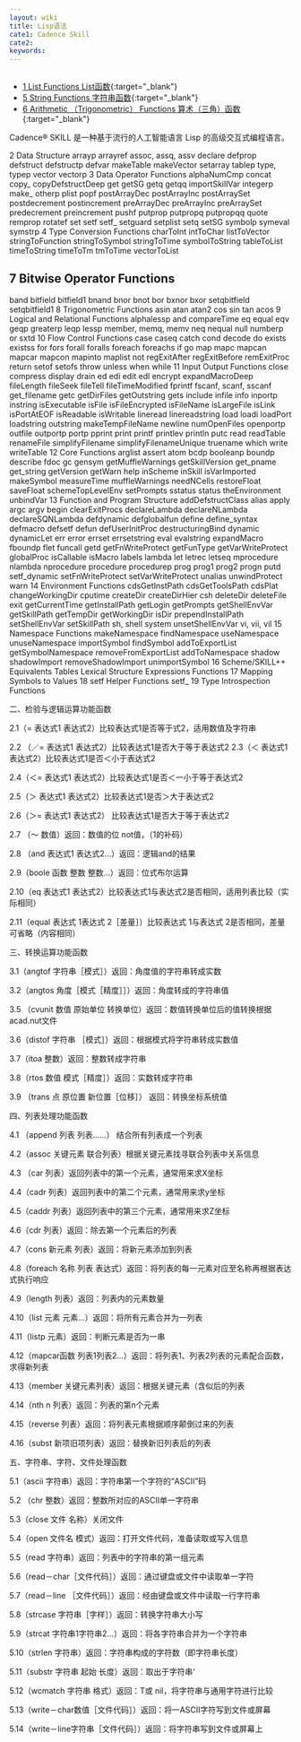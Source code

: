 ```yaml
---
layout: wiki
title: Lisp语法
cate1: Cadence Skill
cate2: 
keywords: 
---
```


##

*  [1 List Functions List函数](https://tiny-yhw.github.io//allegro-skill-lisp-list-functions){:target="_blank"}
*  [5 String Functions 字符串函数](https://tiny-yhw.github.io//allegro-skill-lisp-string-functions){:target="_blank"}
*  [6 Arithmetic （Trigonometric） Functions 算术（三角）函数](https://tiny-yhw.github.io//allegro-skill-lisp-arithmetic-functions){:target="_blank"}


Cadence® SKILL 是一种基于流行的人工智能语言 Lisp 的高级交互式编程语言。

2
Data Structure
arrayp
arrayref
assoc, assq, assv
declare
defprop
defstruct
defstructp
defvar
makeTable
makeVector
setarray
tablep
type, typep
vector
vectorp
3
Data Operator Functions
alphaNumCmp
concat
copy_<name>
copyDefstructDeep
get
getSG
getq
getqq
importSkillVar
integerp
make_<name>
otherp
plist
popf
postArrayDec
postArrayInc
postArraySet
postdecrement
postincrement
preArrayDec
preArrayInc
preArraySet
predecrement
preincrement
pushf
putprop
putpropq
putpropqq
quote
remprop
rotatef
set
setf
setf_<helper>
setguard
setplist
setq
setSG
symbolp
symeval
symstrp
4
Type Conversion Functions
charToInt
intToChar
listToVector
stringToFunction
stringToSymbol
stringToTime
symbolToString
tableToList
timeToString
timeToTm
tmToTime
vectorToList

## 7 Bitwise Operator Functions
band
bitfield
bitfield1
bnand
bnor
bnot
bor
bxnor
bxor
setqbitfield
setqbitfield1
8
Trigonometric Functions
asin
atan
atan2
cos
sin
tan
acos
9
Logical and Relational Functions
alphalessp
and
compareTime
eq
equal
eqv
geqp
greaterp
leqp
lessp
member, memq, memv
neq
nequal
null
numberp
or
sxtd
10
Flow Control Functions
case
caseq
catch
cond
decode
do
exists
existss
for
fors
forall
foralls
foreach
foreachs
if
go
map
mapc
mapcan
mapcar
mapcon
mapinto
maplist
not
regExitAfter
regExitBefore
remExitProc
return
setof
setofs
throw
unless
when
while
11
Input Output Functions
close
compress
display
drain
ed
edi
edit
edl
encrypt
expandMacroDeep
fileLength
fileSeek
fileTell
fileTimeModified
fprintf
fscanf, scanf, sscanf
get_filename
getc
getDirFiles
getOutstring
gets
include
infile
info
inportp
instring
isExecutable
isFile
isFileEncrypted
isFileName
isLargeFile
isLink
isPortAtEOF
isReadable
isWritable
lineread
linereadstring
load
loadi
loadPort
loadstring
outstring
makeTempFileName
newline
numOpenFiles
openportp
outfile
outportp
portp
pprint
print
printf
printlev
println
putc
read
readTable
renameFile
simplifyFilename
simplifyFilenameUnique
truename
which
write
writeTable
12
Core Functions
arglist
assert
atom
bcdp
booleanp
boundp
describe
fdoc
gc
gensym
getMuffleWarnings
getSkillVersion
get_pname
get_string
getVersion
getWarn
help
inScheme
inSkill
isVarImported
makeSymbol
measureTime
muffleWarnings
needNCells
restoreFloat
saveFloat
schemeTopLevelEnv
setPrompts
sstatus
status
theEnvironment
unbindVar
13
Function and Program Structure
addDefstructClass
alias
apply
argc
argv
begin
clearExitProcs
declareLambda
declareNLambda
declareSQNLambda
defdynamic
defglobalfun
define
define_syntax
defmacro
defsetf
defun
defUserInitProc
destructuringBind
dynamic
dynamicLet
err
error
errset
errsetstring
eval
evalstring
expandMacro
fboundp
flet
funcall
getd
getFnWriteProtect
getFunType
getVarWriteProtect
globalProc
isCallable
isMacro
labels
lambda
let
letrec
letseq
mprocedure
nlambda
nprocedure
procedure
procedurep
prog
prog1
prog2
progn
putd
setf_dynamic
setFnWriteProtect
setVarWriteProtect
unalias
unwindProtect
warn
14
Environment Functions
cdsGetInstPath
cdsGetToolsPath
cdsPlat
changeWorkingDir
cputime
createDir
createDirHier
csh
deleteDir
deleteFile
exit
getCurrentTime
getInstallPath
getLogin
getPrompts
getShellEnvVar
getSkillPath
getTempDir
getWorkingDir
isDir
prependInstallPath
setShellEnvVar
setSkillPath
sh, shell
system
unsetShellEnvVar
vi, vii, vil
15
Namespace Functions
makeNamespace
findNamespace
useNamespace
unuseNamespace
importSymbol
findSymbol
addToExportList
getSymbolNamespace
removeFromExportList
addToNamespace
shadow
shadowImport
removeShadowImport
unimportSymbol
16
Scheme/SKILL++ Equivalents Tables
Lexical Structure
Expressions
Functions
17
Mapping Symbols to Values
18
setf Helper Functions
setf_<helper>
19
Type Introspection Functions


二、检验与逻辑运算功能函数

2.1（= 表达式1 表达式2）比较表达式1是否等于式2，适用数值及字符串

2.2 （／= 表达式1 表达式2）比较表达式1是否大于等于表达式2 2.3（＜ 表达式1 表达式2）比较表达式1是否＜小于表达式2

2.4（＜= 表达式1 表达式2）比较表达式1是否＜一小于等于表达式2

2.5（＞ 表达式1 表达式2）比较表达式1是否＞大于表达式2

2.6（＞= 表达式1 表达式2） 比较表达式1是否大于等于表达式2

2.7 （～ 数值）返回：数值的位 not值，（1的补码）

2.8 （and 表达式1 表达式2…）返回：逻辑and的结果

2.9（boole 函数 整数 整数…）返回：位式布尔运算

2.10（eq 表达式1 表达式2）比较表达式1与表达式2是否相同，适用列表比较（实际相同）

2.11（equal 表达式 1表达式 2［差量］）比较表达式 1与表达式 2是否相同，差量可省略（内容相同）

三、转换运算功能函数

3.1（angtof 字符串［模式］）返回：角度值的字符串转成实数

3.2（angtos 角度［模式［精度］］）返回：角度转成的字符串值

3.5 （cvunit 数值 原始单位 转换单位）返回：数值转换单位后的值转换根据acad.nut文件

3.6（distof 字符串 ［模式］）返回：根据模式将字符串转成实数值

3.7（itoa 整数）返回：整数转成字符串

3.8（rtos 数值 模式［精度］）返回：实数转成字符串

3.9 （trans 点 原位置 新位置［位移］） 返回：转换坐标系统值

四、列表处理功能函数

4.1 （append 列表 列表……） 结合所有列表成一个列表

4.2（assoc 关键元素 联合列表）根据关键元素找寻联合列表中关系信息

4.3 （car 列表）返回列表中的第一个元素，通常用来求X坐标

4.4（cadr 列表）返回列表中的第二个元素，通常用来求y坐标

4.5（caddr 列表）返回列表中的第三个元素，通常用来求Z坐标

4.6（cdr 列表）返回：除去第一个元素后的列表

4.7（cons 新元素 列表）返回：将新元素添加到列表

4.8（foreach 名称 列表 表达式）返回：将列表的每一元素对应至名称再根据表达式执行响应

4.9（length 列表）返回：列表内的元素数量

4.10（list 元素 元素…）返回：将所有元素合并为一列表

4.11（listp 元素）返回：判断元素是否为一串

4.12（mapcar函数 列表1列表2…）返回：将列表1、列表2列表的元素配合函数，求得新列表

4.13（member 关键元素列表）返回：根据关键元素（含似后的列表

4.14（nth n 列表）返回：列表的第n个元素

4.15（reverse 列表）返回：将列表元素根据顺序颠倒过来的列表

4.16（subst 新项旧项列表）返回：替换新旧列表后的列表

五、字符串、字符、文件处理函数

5.1（ascii 字符串）返回：字符串第一个字符的“ASCII”码

5.2 （chr 整数）返回：整数所对应的ASCII单一字符串

5.3（close 文件 名称）关闭文件

5.4（open 文件名 模式）返回：打开文件代码，准备读取或写入信息

5.5（read 字符串）返回：列表中的字符串的第一组元素

5.6（read－char［文件代码］）返回：通过键盘或文件中读取单一字符

5.7（read－line ［文件代码］）返回：经由键盘或文件中读取一行字符串

5.8（strcase 字符串［字样］）返回：转换字符串大小写

5.9（strcat 字符串1字符串2…）返回：将各字符串合并为一个字符串

5.10（strlen 字符串）返回：字符串构成的字符数（即字符串长度）

5.11（substr 字符串 起始 长度）返回：取出于字符串‘

5.12（wcmatch 字符串 格式）返回：T或 nil，将字符串与通用字符进行比较

5.13（write－char数值［文件代码］）返回：将一ASCII字符写到文件或屏幕

5.14（write－line字符串［文件代码］）返回：将字符串写到文件或屏幕上